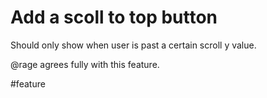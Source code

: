 # Add a scoll to top button

Should only show when user is past a certain scroll y value.

@rage agrees fully with this feature.

\#feature
